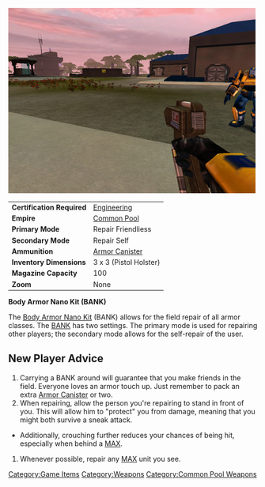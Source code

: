 ![](/images/PSScreenShot0256.jpg "PSScreenShot0256.jpg")

|                            |                                              |
| -------------------------- | -------------------------------------------- |
| **Certification Required** | [Engineering](/Engineering "wikilink")       |
| **Empire**                 | [Common Pool](/Common_Pool "wikilink")       |
| **Primary Mode**           | Repair Friendliess                           |
| **Secondary Mode**         | Repair Self                                  |
| **Ammunition**             | [Armor Canister](/Armor_Canister "wikilink") |
| **Inventory Dimensions**   | 3 x 3 (Pistol Holster)                       |
| **Magazine Capacity**      | 100                                          |
| **Zoom**                   | None                                         |

**Body Armor Nano Kit (BANK)**

The [Body Armor Nano Kit](/Body_Armor_Nano_Kit "wikilink") (BANK) allows
for the field repair of all armor classes. The
[BANK](/Body_Armor_Nano_Kit "wikilink") has two settings. The primary
mode is used for repairing other players; the secondary mode allows for
the self-repair of the user.

## New Player Advice

1.  Carrying a BANK around will guarantee that you make friends in the
    field. Everyone loves an armor touch up. Just remember to pack an
    extra [Armor Canister](/Armor_Canister "wikilink") or two.
2.  When repairing, allow the person you're repairing to stand in front
    of you. This will allow him to "protect" you from damage, meaning
    that you might both survive a sneak attack.

- Additionally, crouching further reduces your chances of being hit,
  especially when behind a
  [MAX](/Mechanized_Armored_Exo-Suit "wikilink").

1.  Whenever possible, repair any
    [MAX](/Mechanized_Armored_Exo-Suit "wikilink") unit you see.

[Category:Game Items](/Category:Game_Items "wikilink")
[Category:Weapons](/Category:Weapons "wikilink") [Category:Common Pool
Weapons](/Category:Common_Pool_Weapons "wikilink")
